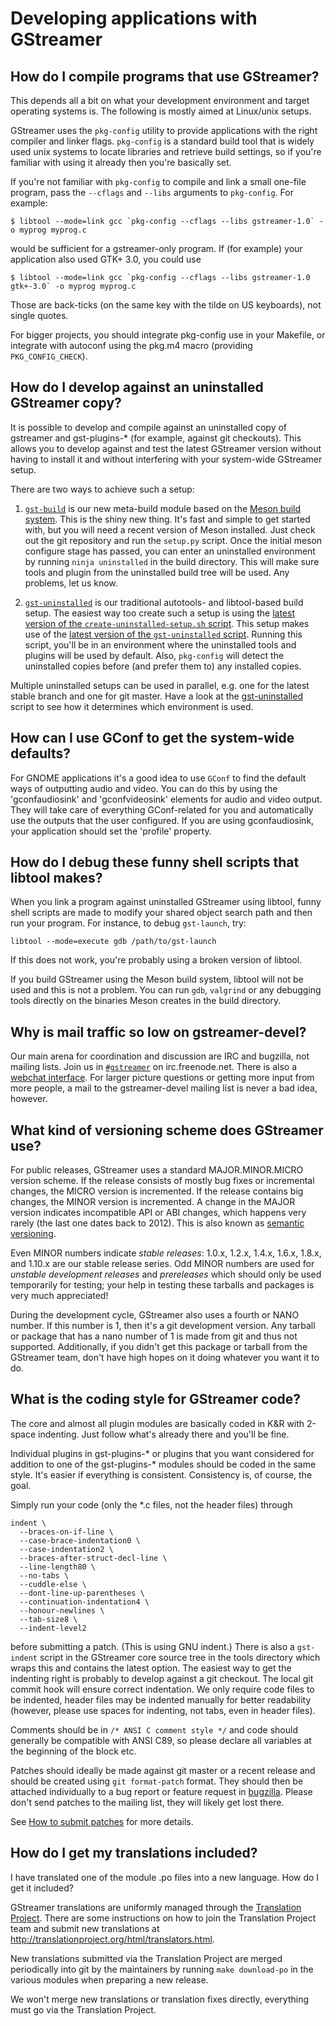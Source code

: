 # Developing applications with GStreamer

## How do I compile programs that use GStreamer?

<!-- FIXME: update for windows, macOS, and meson build, get rid of libtool things -->

This depends all a bit on what your development environment and target
operating systems is. The following is mostly aimed at Linux/unix setups.

GStreamer uses the `pkg-config` utility to provide applications with the right
compiler and linker flags. `pkg-config` is a standard build tool that is widely
used unix systems to locate libraries and retrieve build settings, so if you're
familiar with using it already then you're basically set.

If you're not familiar with `pkg-config` to compile and link a small
one-file program, pass the `--cflags` and `--libs` arguments to `pkg-config`.
For example:

```
$ libtool --mode=link gcc `pkg-config --cflags --libs gstreamer-1.0` -o myprog myprog.c
```
would be sufficient for a gstreamer-only program. If (for example) your
application also used GTK+ 3.0, you could use

```
$ libtool --mode=link gcc `pkg-config --cflags --libs gstreamer-1.0 gtk+-3.0` -o myprog myprog.c
```

Those are back-ticks (on the same key with the tilde on US keyboards),
not single quotes.

For bigger projects, you should integrate pkg-config use in your
Makefile, or integrate with autoconf using the pkg.m4 macro (providing
`PKG_CONFIG_CHECK`).

## How do I develop against an uninstalled GStreamer copy?

It is possible to develop and compile against an uninstalled copy
of gstreamer and gst-plugins-\* (for example, against git checkouts).
This allows you to develop against and test the latest GStreamer version
without having to install it and without interfering with your
system-wide GStreamer setup.

There are two ways to achieve such a setup:

1. [`gst-build`][gst-build] is our new meta-build module based on the
   [Meson build system][meson]. This is the shiny new thing. It's fast and
   simple to get started with, but you will need a recent version of Meson
   installed. Just check out the git repository and run the `setup.py` script.
   Once the initial meson configure stage has passed, you can enter an
   uninstalled environment by running `ninja uninstalled` in the build
   directory. This will make sure tools and plugin from the uninstalled build
   tree will be used. Any problems, let us know.

2. [`gst-uninstalled`][gst-uninstalled] is our traditional autotools-
   and libtool-based build setup. The easiest way too create such a setup
   is using the [latest version of the `create-uninstalled-setup.sh`
   script][create-uninstalled]. This setup makes use of the [latest version of
   the `gst-uninstalled` script][gst-uninstalled]. Running this script, you'll
   be in an environment where the uninstalled tools and plugins will be used by
   default. Also, `pkg-config` will detect the uninstalled copies before (and
   prefer them to) any installed copies.

Multiple uninstalled setups can be used in parallel, e.g. one for the
latest stable branch and one for git master. Have a look at the
[gst-uninstalled][gst-uninstalled] script to see how it determines which
environment is used.

[gst-build]: https://cgit.freedesktop.org/gstreamer/gst-build/
[meson]: http://mesonbuild.com
[gst-uninstalled]: http://cgit.freedesktop.org/gstreamer/gstreamer/tree/scripts/gst-uninstalled
[create-uninstalled]: http://cgit.freedesktop.org/gstreamer/gstreamer/tree/scripts/create-uninstalled-setup.sh

## How can I use GConf to get the system-wide defaults?

For GNOME applications it's a good idea to use `GConf` to find the
default ways of outputting audio and video. You can do this by using the
'gconfaudiosink' and 'gconfvideosink' elements for audio and video
output. They will take care of everything GConf-related for you and
automatically use the outputs that the user configured. If you are using
gconfaudiosink, your application should set the 'profile' property.

## How do I debug these funny shell scripts that libtool makes?

When you link a program against uninstalled GStreamer using
libtool, funny shell scripts are made to modify your shared object
search path and then run your program. For instance, to debug
`gst-launch`, try:

```
libtool --mode=execute gdb /path/to/gst-launch
```

If this does not work, you're probably using a broken version of
libtool.

If you build GStreamer using the Meson build system, libtool will not
be used and this is not a problem. You can run `gdb`, `valgrind` or any
debugging tools directly on the binaries Meson creates in the build
directory.

## Why is mail traffic so low on gstreamer-devel?

Our main arena for coordination and discussion are IRC and bugzilla, not
mailing lists. Join us in [`#gstreamer`][irc-gstreamer] on irc.freenode.net.
There is also a [webchat interface][webchat-gstreamer]. For larger picture
questions or getting more input from more people, a mail to the gstreamer-devel
mailing list is never a bad idea, however.

[irc-gstreamer]: irc://irc.freenode.net/#gstreamer
[webchat-gstreamer]: https://webchat.freenode.net

## What kind of versioning scheme does GStreamer use?

For public releases, GStreamer uses a standard MAJOR.MINOR.MICRO
version scheme. If the release consists of mostly bug fixes or
incremental changes, the MICRO version is incremented. If the release
contains big changes, the MINOR version is incremented. A change in the
MAJOR version indicates incompatible API or ABI changes, which happens
very rarely (the last one dates back to 2012). This is also known as
[semantic versioning](http://semver.org).

Even MINOR numbers indicate *stable releases*: 1.0.x, 1.2.x, 1.4.x, 1.6.x,
1.8.x, and 1.10.x are our stable release series. Odd MINOR numbers are used
for *unstable development releases* and *prereleases* which should only be
used temporarily for testing; your help in testing these tarballs and packages
is very much appreciated!

During the development cycle, GStreamer also uses a fourth or NANO
number. If this number is 1, then it's a git development version. Any
tarball or package that has a nano number of 1 is made from git and thus
not supported. Additionally, if you didn't get this package or tarball
from the GStreamer team, don't have high hopes on it doing whatever you
want it to do.

## What is the coding style for GStreamer code?

The core and almost all plugin modules are basically coded in
K\&R with 2-space indenting. Just follow what's already there and you'll
be fine.

Individual plugins in gst-plugins-\* or plugins that you want considered
for addition to one of the gst-plugins-\* modules should be coded in the
same style. It's easier if everything is consistent. Consistency is, of
course, the goal.

Simply run your code (only the \*.c files, not the header files) through

```
indent \
  --braces-on-if-line \
  --case-brace-indentation0 \
  --case-indentation2 \
  --braces-after-struct-decl-line \
  --line-length80 \
  --no-tabs \
  --cuddle-else \
  --dont-line-up-parentheses \
  --continuation-indentation4 \
  --honour-newlines \
  --tab-size8 \
  --indent-level2
```

before submitting a patch. (This is using GNU indent.) There is also a
`gst-indent` script in the GStreamer core source tree in the tools
directory which wraps this and contains the latest option. The easiest
way to get the indenting right is probably to develop against a git
checkout. The local git commit hook will ensure correct indentation. We
only require code files to be indented, header files may be indented
manually for better readability (however, please use spaces for
indenting, not tabs, even in header files).

Comments should be in `/* ANSI C comment style */` and code should generally
be compatible with ANSI C89, so please declare all variables at the beginning
of the block etc.

Patches should ideally be made against git master or a recent release and
should be created using `git format-patch` format. They should then be
attached individually to a bug report or feature request in
[bugzilla](http://bugzilla.gnome.org). Please don't send patches to the
mailing list, they will likely get lost there.

See [How to submit patches][submit-patches] for more details.

[submit-patches]: contribute/index.md#how-to-submit-patches

## How do I get my translations included?

I have translated one of the module .po files into a new language. How do I get it included?

GStreamer translations are uniformly managed through the
[Translation Project](http://translationproject.org). There are some
instructions on how to join the Translation Project team and submit new
translations at http://translationproject.org/html/translators.html.

New translations submitted via the Translation Project are merged
periodically into git by the maintainers by running `make download-po`
in the various modules when preparing a new release.

We won't merge new translations or translation fixes directly, everything
must go via the Translation Project.
